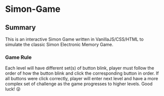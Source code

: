 # Simon-Game

## Summary

This is an interactive Simon Game written in VanillaJS/CSS/HTML to simulate the classic Simon Electronic Memory Game.

### Game Rule
Each level will have different set(s) of button blink, player must follow the order of how the button blink and click the corresponding button in order. If all buttons were click correctly, player will enter next level and have a more complex set of challenge as the game progresses to higher levels. Good luck! :stuck_out_tongue_winking_eye: